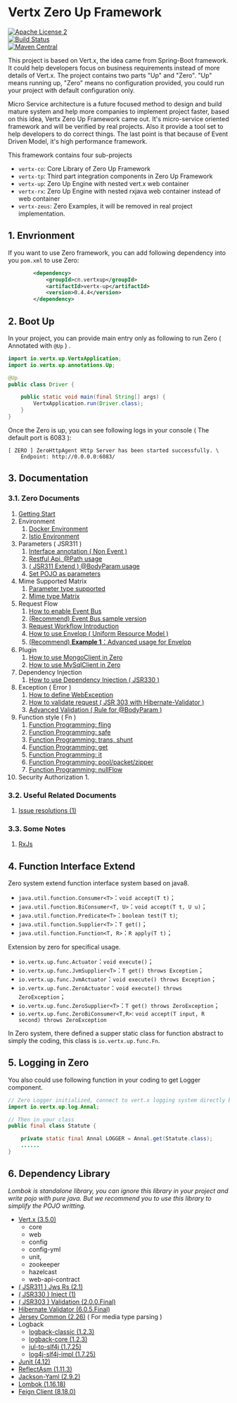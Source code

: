 # Vertx Zero Up Framework

[![Apache License 2](https://img.shields.io/badge/license-ASF2-blue.svg)](https://www.apache.org/licenses/LICENSE-2.0.txt)  
[![Build Status](https://travis-ci.org/silentbalanceyh/vertx-zero.svg?branch=master)](https://travis-ci.org/silentbalanceyh/vertx-zero)  
[![Maven Central](https://maven-badges.herokuapp.com/maven-central/cn.vertxup/vertx-zero/badge.svg?style=plastic)](https://maven-badges.herokuapp.com/maven-central/cn.vertxup/vertx-zero/)

This project is based on Vert.x, the idea came from Spring-Boot framework. It could help developers focus on business requirements instead of more details of Vert.x. The project contains two parts "Up" and "Zero". "Up" means running up, "Zero" means no configuration provided, you could run your project with default configuration only.

Micro Service architecture is a future focused method to design and build mature system and help more companies to implement project faster, based on this idea, Vertx Zero Up Framework came out. It's micro-service oriented framework and will be verified by real projects. Also it provide a tool set to help developers to do correct things. The last point is that because of Event Driven Model, it's high performance framework.

This framework contains four sub-projects

* `vertx-co`: Core Library of Zero Up Framework
* `vertx-tp`: Third part integration components in Zero Up Framework
* `vertx-up`: Zero Up Engine with nested vert.x web container
* `vertx-rx`: Zero Up Engine with nested rxjava web container instead of web container
* `vertx-zeus`: Zero Examples, it will be removed in real project implementation. 

## 1. Envrionment

If you want to use Zero framework, you can add following dependency into you `pom.xml` to use Zero:

```xml
        <dependency>
            <groupId>cn.vertxup</groupId>
            <artifactId>vertx-up</artifactId>
            <version>0.4.4</version>
        </dependency>
```

## 2. Boot Up

In your project, you can provide main entry only as following to run Zero \( Annotated with `@Up` \) .

```java
import io.vertx.up.VertxApplication;
import io.vertx.up.annotations.Up;

@Up
public class Driver {

    public static void main(final String[] args) {
        VertxApplication.run(Driver.class);
    }
}
```

Once the Zero is up, you can see following logs in your console \( The default port is 6083 \):

```
[ ZERO ] ZeroHttpAgent Http Server has been started successfully. \
    Endpoint: http://0.0.0.0:6083/
```

## 3. Documentation

### 3.1. Zero Documents

1. [Getting Start](doc/zero-starter.md)
2. Environment
   1. [Docker Environment](doc/zero-docker.md)
   2. [Istio Environment](doc/zero-istio.md)
3. Parameters \( JSR311 \)
   1. [Interface annotation \( Non Event \)](doc/zero-interface.md)
   2. [Restful Api, @Path usage](doc/zero-path.md)
   3. [ \( JSR311 Extend \) @BodyParam usage](doc/zero-param.md)
   4. [Set POJO as parameters](doc/zero-pojo.md)
4. Mime Supported Matrix
   1. [Parameter type supported](doc/zero-typed.md)
   2. [Mime type Matrix](doc/zero-mime.md)
5. Request Flow
   1. [How to enable Event Bus](doc/zero-worker.md)
   2. [\(Recommend\) Event Bus sample version](doc/zero-ebs.md)
   3. [Request Workflow Introduction](doc/zero-mode.md)
   4. [How to use Envelop \( Uniform Resource Model \)](doc/zero-envelop.md)
   5. [\(Recommend\) **Example 1**：Advanced usage for Envelop](doc/zero-uniform.md)
6. Plugin
   1. [How to use MongoClient in Zero](doc/zero-mongo.md)
   2. [How to use MySqlClient in Zero](doc/zero-mysql.md)
7. Dependency Injection
   1. [How to use Dependency Injection \( JSR330 \)](doc/zero-di.md)
8. Exception \( Error \)
   1. [How to define WebException](doc/zero-error.md)
   2. [How to validate request \( JSR 303 with Hibernate-Validator \)](doc/zero-validate.md)
   3. [Advanced Validation \( Rule for @BodyParam \)](doc/zero-verify.md)
9. Function style \( Fn \)
   1. [Function Programming: fling](doc/zero-fling.md)
   2. [Function Programming: safe](doc/zero-safe.md)
   3. [Function Programming: trans, shunt](doc/zero-trans-shunt.md)
   4. [Function Programming: get](doc/zero-get.md)
   5. [Function Programming: it](doc/zero-it.md)
   6. [Function Programming: pool/packet/zipper](doc/zero-pool.md)
   7. [Function Programming: nullFlow](doc/zero-flow.md)
10. Security Authorization
    1. 

### 3.2. Useful Related Documents

1. [Issue resolutions \(1\)](doc/issues/README.md)

### 3.3. Some Notes

1. [RxJs](doc/rx/README.md)

## 4. Function Interface Extend

Zero system extend function interface system based on java8.

* `java.util.function.Consumer<T>`：`void accept(T t)`；
* `java.util.function.BiConsumer<T, U>`：`void accept(T t, U u)`；
* `java.util.function.Predicate<T>`：`boolean test(T t)`;
* `java.util.function.Supplier<T>`：`T get()`；
* `java.util.function.Function<T, R>`：`R apply(T t)`；

Extension by zero for specifical usage.

* `io.vertx.up.func.Actuator`：`void execute()`；
* `io.vertx.up.func.JvmSupplier<T>`：`T get() throws Exception`；
* `io.vertx.up.func.JvmActuator`：`void execute() throws Exception`；
* `io.vertx.up.func.ZeroActuator`：`void execute() throws ZeroException`；
* `io.vertx.up.func.ZeroSupplier<T>`：`T get() throws ZeroException`；
* `io.vertx.up.func.ZeroBiConsumer<T,R>`: `void accept(T input, R second) throws ZeroException`

In Zero system, there defined a supper static class for function abstract to simply the coding, this class is `io.vertx.up.func.Fn`.

## 5. Logging in Zero

You also could use following function in your coding to get Logger component.

```java
// Zero Logger initialized, connect to vert.x logging system directly but uniform managed by zero.
import io.vertx.up.log.Annal;

// Then in your class
public final class Statute {

    private static final Annal LOGGER = Annal.get(Statute.class);
    ......
}
```

## 6. Dependency Library

_Lombok is standalone library, you can ignore this library in your project and write pojo with pure java. But we recommend you to use this library to simplify the POJO writting._

* [Vert.x \(3.5.0\)](http://www.mvnrepository.com/artifact/io.vertx) 
  * core
  * web
  * config
  * config-yml
  * unit,
  * zookeeper
  * hazelcast
  * web-api-contract
* [ \( JSR311 \) Jws Rs \(2.1\)](http://mvnrepository.com/artifact/javax.ws.rs/javax.ws.rs-api) 
* [ \( JSR330 \) Inject \(1\) ](https://mvnrepository.com/artifact/javax.inject/javax.inject)
* [ \( JSR303 \) Validation \(2.0.0.Final\) ](https://mvnrepository.com/artifact/javax.validation/validation-api)
* [Hibernate Validator \(6.0.5.Final\)](https://mvnrepository.com/artifact/org.hibernate.validator/hibernate-validator)
* [Jersey Common \(2.26\)](http://mvnrepository.com/artifact/org.glassfish.jersey.core/jersey-common) \( For media type parsing \)
* Logback
  * [logback-classic \(1.2.3\)](http://mvnrepository.com/artifact/ch.qos.logback/logback-classic)
  * [logback-core \(1.2.3\)](http://mvnrepository.com/artifact/ch.qos.logback/logback-core)
  * [jul-to-slf4j \(1.7.25\)](http://mvnrepository.com/artifact/org.slf4j/jul-to-slf4j)
  * [log4j-slf4j-impl \(1.7.25\)](https://mvnrepository.com/artifact/org.apache.logging.log4j/log4j-slf4j-impl)
* [Junit \(4.12\)](http://mvnrepository.com/artifact/junit/junit)
* [ReflectAsm \(1.11.3\)](http://www.mvnrepository.com/artifact/com.esotericsoftware/reflectasm/)
* [Jackson-Yaml \(2.9.2\)](http://www.mvnrepository.com/artifact/com.fasterxml.jackson.dataformat/jackson-dataformat-yaml)
* [Lombok \(1.16.18\)](http://mvnrepository.com/artifact/org.projectlombok/lombok)
* [Feign Client \(8.18.0\)](https://mvnrepository.com/artifact/com.netflix.feign/feign-core)



